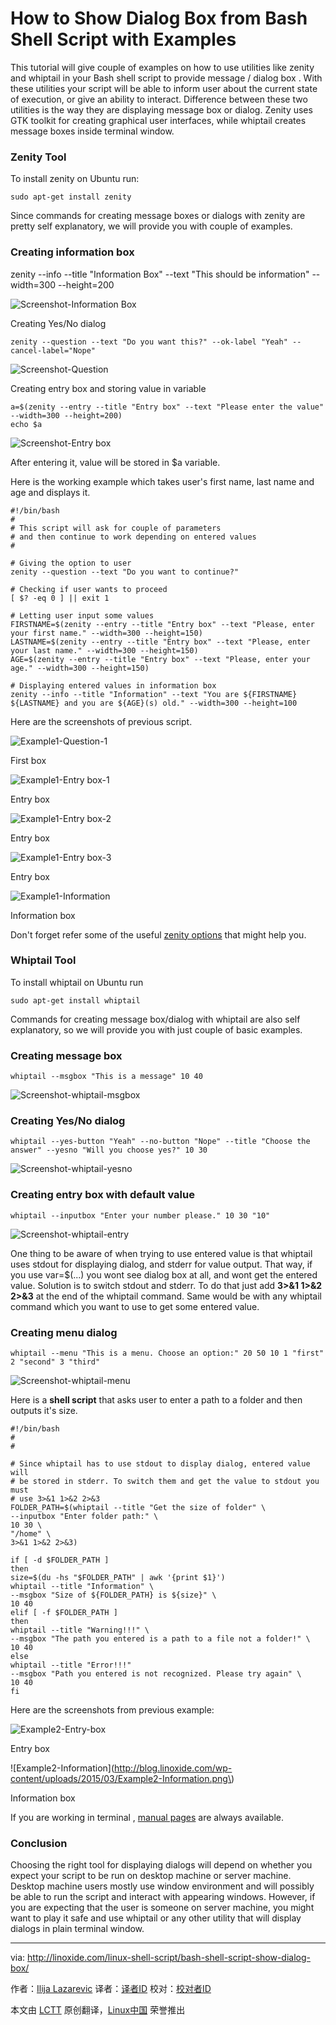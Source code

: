 How to Show Dialog Box from Bash Shell Script with Examples
================================================================================
This tutorial will give couple of examples on how to use utilities like zenity and whiptail in your Bash shell script to provide message / dialog box . With these utilities your script will be able to inform user about the current state of execution, or give an ability to interact. Difference between these two utilities is the way they are displaying message box or dialog. Zenity uses GTK toolkit for creating graphical user interfaces, while whiptail creates message boxes inside terminal window.

### Zenity Tool ###

To install zenity on Ubuntu run:

    sudo apt-get install zenity

Since commands for creating message boxes or dialogs with zenity are pretty self explanatory, we will provide you with couple of examples.

### Creating information box ###

zenity --info --title "Information Box" --text "This should be information" --width=300 --height=200

![Screenshot-Information Box](http://blog.linoxide.com/wp-content/uploads/2015/03/Screenshot-Information-Box.png)

Creating Yes/No dialog

    zenity --question --text "Do you want this?" --ok-label "Yeah" --cancel-label="Nope"

![Screenshot-Question](http://blog.linoxide.com/wp-content/uploads/2015/03/Screenshot-Question.png)

Creating entry box and storing value in variable

    a=$(zenity --entry --title "Entry box" --text "Please enter the value" --width=300 --height=200)
    echo $a

![Screenshot-Entry box](http://blog.linoxide.com/wp-content/uploads/2015/03/Screenshot-Entry-box.png)

After entering it, value will be stored in $a variable.

Here is the working example which takes user's first name, last name and age and displays it.

    #!/bin/bash
    #
    # This script will ask for couple of parameters
    # and then continue to work depending on entered values
    #

    # Giving the option to user
    zenity --question --text "Do you want to continue?"

    # Checking if user wants to proceed
    [ $? -eq 0 ] || exit 1

    # Letting user input some values
    FIRSTNAME=$(zenity --entry --title "Entry box" --text "Please, enter your first name." --width=300 --height=150)
    LASTNAME=$(zenity --entry --title "Entry box" --text "Please, enter your last name." --width=300 --height=150)
    AGE=$(zenity --entry --title "Entry box" --text "Please, enter your age." --width=300 --height=150)

    # Displaying entered values in information box
    zenity --info --title "Information" --text "You are ${FIRSTNAME} ${LASTNAME} and you are ${AGE}(s) old." --width=300 --height=100

Here are the screenshots of previous script.

![Example1-Question-1](http://blog.linoxide.com/wp-content/uploads/2015/03/Example1-Question-1.png)

First box

![Example1-Entry box-1](http://blog.linoxide.com/wp-content/uploads/2015/03/Example1-Entry-box-1.png)

Entry box

![Example1-Entry box-2](http://blog.linoxide.com/wp-content/uploads/2015/03/Example1-Entry-box-2.png)

Entry box

![Example1-Entry box-3](http://blog.linoxide.com/wp-content/uploads/2015/03/Example1-Entry-box-3.png)

Entry box

![Example1-Information](http://blog.linoxide.com/wp-content/uploads/2015/03/Example1-Information.png)

Information box

Don't forget refer some of the useful [zenity options][1] that might help you.

### Whiptail Tool ###

To install whiptail on Ubuntu run

    sudo apt-get install whiptail

Commands for creating message box/dialog with whiptail are also self explanatory, so we will provide you with just couple of basic examples.

### Creating message box ###

    whiptail --msgbox "This is a message" 10 40

![Screenshot-whiptail-msgbox](http://blog.linoxide.com/wp-content/uploads/2015/03/Screenshot-whiptail-msgbox.png)

### Creating Yes/No dialog ###

    whiptail --yes-button "Yeah" --no-button "Nope" --title "Choose the answer" --yesno "Will you choose yes?" 10 30

![Screenshot-whiptail-yesno](http://blog.linoxide.com/wp-content/uploads/2015/03/Screenshot-whiptail-yesno.png)

### Creating entry box with default value ###

    whiptail --inputbox "Enter your number please." 10 30 "10"

![Screenshot-whiptail-entry](http://blog.linoxide.com/wp-content/uploads/2015/03/Screenshot-whiptail-entry.png)

One thing to be aware of when trying to use entered value is that whiptail uses stdout for displaying dialog, and stderr for value output. That way, if you use var=$(...) you wont see dialog box at all, and wont get the entered value. Solution is to switch stdout and stderr. To do that just add **3>&1 1>&2 2>&3** at the end of the whiptail command. Same would be with any whiptail command which you want to use to get some entered value.

### Creating menu dialog ###

    whiptail --menu "This is a menu. Choose an option:" 20 50 10 1 "first" 2 "second" 3 "third"

![Screenshot-whiptail-menu](http://blog.linoxide.com/wp-content/uploads/2015/03/Screenshot-whiptail-menu.png)

Here is a **shell script** that asks user to enter a path to a folder and then outputs it's size.

    #!/bin/bash
    #
    #

    # Since whiptail has to use stdout to display dialog, entered value will
    # be stored in stderr. To switch them and get the value to stdout you must
    # use 3>&1 1>&2 2>&3
    FOLDER_PATH=$(whiptail --title "Get the size of folder" \
    --inputbox "Enter folder path:" \
    10 30 \
    "/home" \
    3>&1 1>&2 2>&3)

    if [ -d $FOLDER_PATH ]
    then
    size=$(du -hs "$FOLDER_PATH" | awk '{print $1}')
    whiptail --title "Information" \
    --msgbox "Size of ${FOLDER_PATH} is ${size}" \
    10 40
    elif [ -f $FOLDER_PATH ]
    then
    whiptail --title "Warning!!!" \
    --msgbox "The path you entered is a path to a file not a folder!" \
    10 40
    else
    whiptail --title "Error!!!"
    --msgbox "Path you entered is not recognized. Please try again" \
    10 40
    fi

Here are the screenshots from previous example:

![Example2-Entry-box](http://blog.linoxide.com/wp-content/uploads/2015/03/Example2-Entry-box.png)

Entry box

![Example2-Information](http://blog.linoxide.com/wp-content/uploads/2015/03/Example2-Information.png\)

Information box

If you are working in terminal , [manual pages][2] are always available.

### Conclusion ###

Choosing the right tool for displaying dialogs will depend on whether you expect your script to be run on desktop machine or server machine. Desktop machine users mostly use window environment and will possibly be able to run the script and interact with appearing windows. However, if you are expecting that the user is someone on server machine, you might want to play it safe and use whiptail or any other utility that will display dialogs in plain terminal window.

--------------------------------------------------------------------------------

via: http://linoxide.com/linux-shell-script/bash-shell-script-show-dialog-box/

作者：[Ilija Lazarevic][a]
译者：[译者ID](https://github.com/译者ID)
校对：[校对者ID](https://github.com/校对者ID)

本文由 [LCTT](https://github.com/LCTT/TranslateProject) 原创翻译，[Linux中国](http://linux.cn/) 荣誉推出

[a]:http://linoxide.com/author/ilijala/
[1]:https://help.gnome.org/users/zenity/stable/
[2]:http://linux.die.net/man/1/whiptail